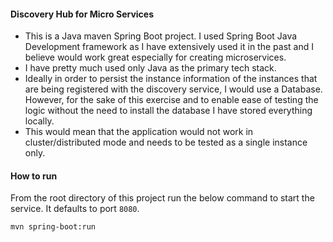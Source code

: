 #### Discovery Hub for Micro Services ####

* This is a Java maven Spring Boot project. I used Spring Boot Java Development framework as I have extensively used it in the past and I believe would work great especially for creating microservices.
* I have pretty much used only Java as the primary tech stack. 
* Ideally in order to persist the instance information of the instances that are being registered with the discovery service, I would use a Database. However, for the sake of this exercise and to enable ease of testing the logic without the need to install the database I have stored everything locally. 
* This would mean that the application would not work in cluster/distributed mode and needs to be tested as a single instance only.

#### How to run ####

From the root directory of this project run the below command to start the service. It defaults to port `8080`.

`mvn spring-boot:run`





   